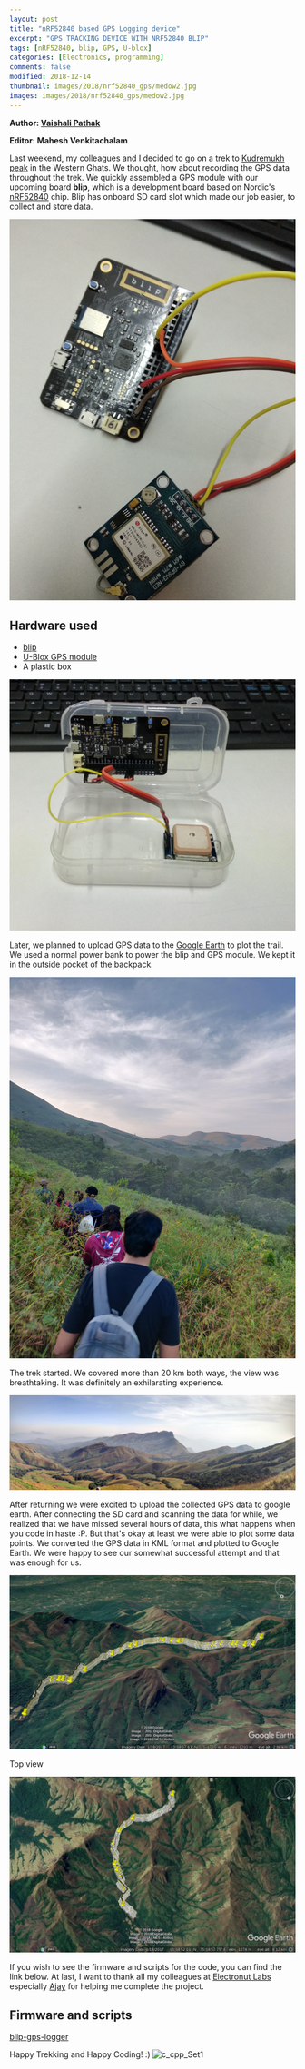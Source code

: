 ```yaml
---
layout: post
title: "nRF52840 based GPS Logging device"
excerpt: "GPS TRACKING DEVICE WITH NRF52840 BLIP"
tags: [nRF52840, blip, GPS, U-blox]
categories: [Electronics, programming]
comments: false
modified: 2018-12-14
thumbnail: images/2018/nrf52840_gps/medow2.jpg
images: images/2018/nrf52840_gps/medow2.jpg
---
```


**Author: [Vaishali Pathak](https://github.com/Pathak94)**

**Editor: Mahesh Venkitachalam**


Last weekend, my colleagues and I decided to go on a trek to [Kudremukh peak](https://www.google.com/url?sa=t&rct=j&q=&esrc=s&source=web&cd=40&cad=rja&uact=8&ved=2ahUKEwjd6pq4p5_fAhUJ3o8KHUA2B_sQwaICMCd6BAgDEA4&url=https%3A%2F%2Fwww.karnataka.com%2Fkudremukh%2Fkudremukh-trek%2F&usg=AOvVaw3DVIuRjED7lqVBHDBc92T1) in the Western Ghats. We thought, how about recording the GPS data throughout the trek. We quickly assembled a GPS module with our upcoming board **blip**, which is a development board based on Nordic's [nRF52840](https://openthread.io/platforms/nrf52840) chip. Blip has onboard SD card slot which made our job easier, to collect and store data.

![c_cpp_Set1](/images/2018/nrf52840_gps/bli_gps_connection.jpg)

## Hardware used
* [blip](https://docs.electronut.in/ElectronutLabs-blip/)
* [U-Blox GPS module](https://robu.in/product/ublox-neo-6m-gps-module/)
* A plastic box

![c_cpp_Set1](/images/2018/nrf52840_gps/blip_gps.jpg)


Later, we planned to upload GPS data to the [Google Earth](https://www.google.com/intl/en_in/earth/) to plot the trail. We used a normal power bank to power the blip and GPS module. We kept it in the outside pocket of the backpack.

![c_cpp_Set1](/images/2018/nrf52840_gps/backpack.jpg)

The trek started. We covered more than 20 km both ways, the view was breathtaking. It was definitely an exhilarating experience. 

![c_cpp_Set1](/images/2018/nrf52840_gps/medow2.jpg)

After returning we were excited to upload the collected GPS data to google earth. After connecting the SD card and scanning the data for while, we realized that we have missed several hours of data, this what happens when you code in haste :P. But that's okay at least we were able to plot some data points. We converted the GPS data in KML format and plotted to Google Earth. We were happy to see our somewhat successful attempt and that was enough for us.

![c_cpp_Set1](/images/2018/nrf52840_gps/google_earth_path.jpg)

Top view

![c_cpp_Set1](/images/2018/nrf52840_gps/google_e_top.jpg)

If you wish to see the firmware and scripts for the code, you can find the link below. At last, I want to thank all my colleagues at [Electronut Labs](https://electronut.in/) especially [Ajay](https://github.com/intajay) for helping me complete the project. 

## Firmware and scripts 

[blip-gps-logger](https://github.com/electronut/blip-gps-logger)


Happy Trekking and Happy Coding! :)
![c_cpp_Set1](/images/2018/nrf52840_gps/trek_shoes.jpg)
